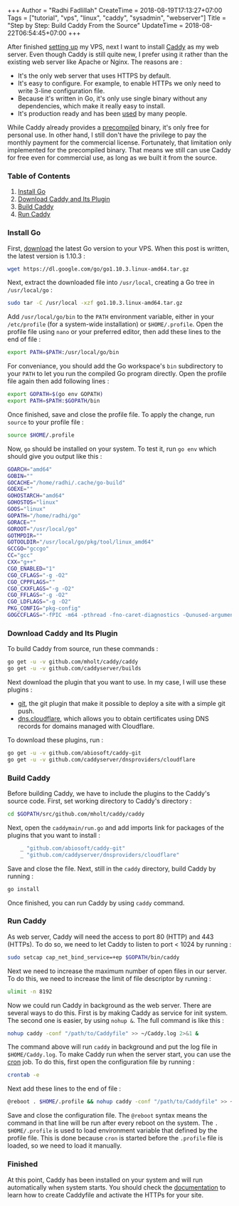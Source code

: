 +++
Author = "Radhi Fadlillah"
CreateTime = 2018-08-19T17:13:27+07:00
Tags = ["tutorial", "vps", "linux", "caddy", "sysadmin", "webserver"]
Title = "Step by Step: Build Caddy From the Source"
UpdateTime = 2018-08-22T06:54:45+07:00
+++

After finished [setting up](/post/2018-08-18-setting-up-a-new-vps) my VPS, next I want to install [Caddy](https://caddyserver.com) as my web server. Even though Caddy is still quite new, I prefer using it rather than the existing web server like Apache or Nginx. The reasons are :

- It's the only web server that uses HTTPS by default.
- It's easy to configure. For example, to enable HTTPs we only need to write 3-line configuration file.
- Because it's written in Go, it's only use single binary without any dependencies, which make it really easy to install.
- It's production ready and has been [used](https://caddyserver.com/stats) by many people.

While Caddy already provides a [precompiled](https://caddyserver.com/download) binary, it's only free for personal use. In other hand, I still don't have the privilege to pay the monthly payment for the commercial license. Fortunately, that limitation only implemented for the precompiled binary. That means we still can use Caddy for free even for commercial use, as long as we built it from the source.

### Table of Contents

1. [Install Go](#install-go)
2. [Download Caddy and Its Plugin](#download-caddy-and-its-plugin)
3. [Build Caddy](#build-caddy)
4. [Run Caddy](#run-caddy)

### Install Go

First, [download](https://golang.org/dl/) the latest Go version to your VPS. When this post is written, the latest version is 1.10.3 :

```bash
wget https://dl.google.com/go/go1.10.3.linux-amd64.tar.gz
```

Next, extract the downloaded file into `/usr/local`, creating a Go tree in `/usr/local/go` :

```bash
sudo tar -C /usr/local -xzf go1.10.3.linux-amd64.tar.gz
```

Add `/usr/local/go/bin` to the `PATH` environment variable, either in your `/etc/profile` (for a system-wide installation) or `$HOME/.profile`. Open the profile file using `nano` or your preferred editor, then add these lines to the end of file :

```bash
export PATH=$PATH:/usr/local/go/bin
```

For conveniance, you should add the Go workspace's `bin` subdirectory to your `PATH` to let you run the compiled Go program directly. Open the profile file again then add following lines :

```bash
export GOPATH=$(go env GOPATH)
export PATH=$PATH:$GOPATH/bin
```

Once finished, save and close the profile file. To apply the change, run `source` to your profile file :

```bash
source $HOME/.profile
```

Now, `go` should be installed on your system. To test it, run `go env` which should give you output like this :

```bash
GOARCH="amd64"
GOBIN=""
GOCACHE="/home/radhi/.cache/go-build"
GOEXE=""
GOHOSTARCH="amd64"
GOHOSTOS="linux"
GOOS="linux"
GOPATH="/home/radhi/go"
GORACE=""
GOROOT="/usr/local/go"
GOTMPDIR=""
GOTOOLDIR="/usr/local/go/pkg/tool/linux_amd64"
GCCGO="gccgo"
CC="gcc"
CXX="g++"
CGO_ENABLED="1"
CGO_CFLAGS="-g -O2"
CGO_CPPFLAGS=""
CGO_CXXFLAGS="-g -O2"
CGO_FFLAGS="-g -O2"
CGO_LDFLAGS="-g -O2"
PKG_CONFIG="pkg-config"
GOGCCFLAGS="-fPIC -m64 -pthread -fno-caret-diagnostics -Qunused-arguments -fmessage-length=0 -fdebug-prefix-map=/tmp/go-build238814194=/tmp/go-build -gno-record-gcc-switches"
```

### Download Caddy and Its Plugin

To build Caddy from source, run these commands :

```bash
go get -u -v github.com/mholt/caddy/caddy
go get -u -v github.com/caddyserver/builds
```

Next download the plugin that you want to use. In my case, I will use these plugins :

- [git](https://github.com/abiosoft/caddy-git), the git plugin that make it possible to deploy a site with a simple git push.
- [dns.cloudflare](https://github.com/caddyserver/dnsproviders/tree/master/cloudflare), which allows you to obtain certificates using DNS records for domains managed with Cloudflare.

To download these plugins, run :

```bash
go get -u -v github.com/abiosoft/caddy-git
go get -u -v github.com/caddyserver/dnsproviders/cloudflare
```

### Build Caddy

Before building Caddy, we have to include the plugins to the Caddy's source code. First, set working directory to Caddy's directory :

```bash
cd $GOPATH/src/github.com/mholt/caddy/caddy
```

Next, open the `caddymain/run.go` and add imports link for packages of the plugins that you want to install :

```go
    _ "github.com/abiosoft/caddy-git"
    _ "github.com/caddyserver/dnsproviders/cloudflare"
```

Save and close the file. Next, still in the `caddy` directory, build Caddy by running :

```bash
go install
```

Once finished, you can run Caddy by using `caddy` command.

### Run Caddy

As web server, Caddy will need the access to port 80 (HTTP) and 443 (HTTPs). To do so, we need to let Caddy to listen to port < 1024 by running :

```bash
sudo setcap cap_net_bind_service=+ep $GOPATH/bin/caddy
```

Next we need to increase the maximum number of open files in our server. To do this, we need to increase the limit of file descriptor by running :

```bash
ulimit -n 8192
```

Now we could run Caddy in background as the web server. There are several ways to do this. First is by making Caddy as service for init system. The second one is easier, by using `nohup &`. The full command is like this :

```bash
nohup caddy -conf "/path/to/Caddyfile" >> ~/Caddy.log 2>&1 &
```

The command above will run `caddy` in background and put the log file in `$HOME/Caddy.log`. To make Caddy run when the server start, you can use the [cron](https://en.wikipedia.org/wiki/Cron) job. To do this, first open the configuration file by running :

```bash
crontab -e
```

Next add these lines to the end of file :

```bash
@reboot . $HOME/.profile && nohup caddy -conf "/path/to/Caddyfile" >> ~/Caddy.log 2>&1 &
```

Save and close the configuration file. The `@reboot` syntax means the command in that line will be run after every reboot on the system. The `. $HOME/.profile` is used to load environment variable that defined by the profile file. This is done because `cron` is started before the `.profile` file is loaded, so we need to load it manually.

### Finished

At this point, Caddy has been installed on your system and will run automatically when system starts. You should check the [documentation](https://caddyserver.com/docs) to learn how to create Caddyfile and activate the HTTPs for your site.
